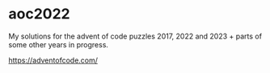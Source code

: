 # aoc2022

My solutions for the advent of code puzzles 2017, 2022 and 2023 + parts of some other years in progress.

https://adventofcode.com/
